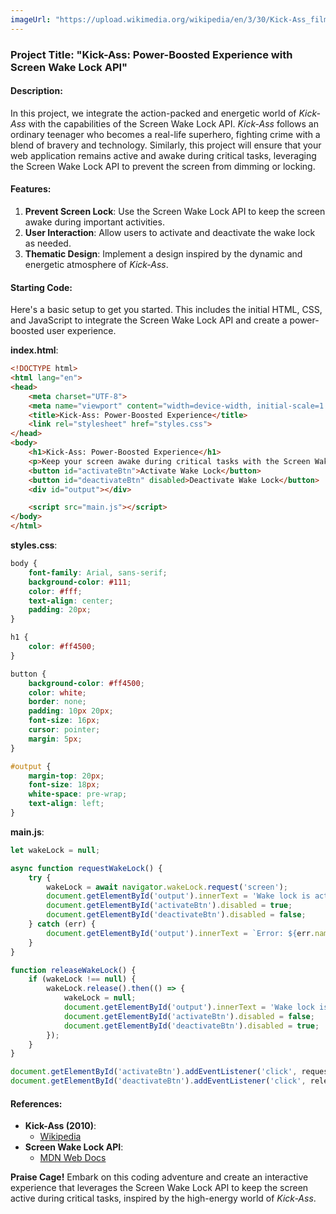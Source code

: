 ```yaml
---
imageUrl: "https://upload.wikimedia.org/wikipedia/en/3/30/Kick-Ass_film_poster.jpg"
---
```

### Project Title: "Kick-Ass: Power-Boosted Experience with Screen Wake Lock API"

#### Description:
In this project, we integrate the action-packed and energetic world of *Kick-Ass* with the capabilities of the Screen Wake Lock API. *Kick-Ass* follows an ordinary teenager who becomes a real-life superhero, fighting crime with a blend of bravery and technology. Similarly, this project will ensure that your web application remains active and awake during critical tasks, leveraging the Screen Wake Lock API to prevent the screen from dimming or locking.

#### Features:
1. **Prevent Screen Lock**: Use the Screen Wake Lock API to keep the screen awake during important activities.
2. **User Interaction**: Allow users to activate and deactivate the wake lock as needed.
3. **Thematic Design**: Implement a design inspired by the dynamic and energetic atmosphere of *Kick-Ass*.

#### Starting Code:
Here's a basic setup to get you started. This includes the initial HTML, CSS, and JavaScript to integrate the Screen Wake Lock API and create a power-boosted user experience.

**index.html**:
```html
<!DOCTYPE html>
<html lang="en">
<head>
    <meta charset="UTF-8">
    <meta name="viewport" content="width=device-width, initial-scale=1.0">
    <title>Kick-Ass: Power-Boosted Experience</title>
    <link rel="stylesheet" href="styles.css">
</head>
<body>
    <h1>Kick-Ass: Power-Boosted Experience</h1>
    <p>Keep your screen awake during critical tasks with the Screen Wake Lock API!</p>
    <button id="activateBtn">Activate Wake Lock</button>
    <button id="deactivateBtn" disabled>Deactivate Wake Lock</button>
    <div id="output"></div>

    <script src="main.js"></script>
</body>
</html>
```

**styles.css**:
```css
body {
    font-family: Arial, sans-serif;
    background-color: #111;
    color: #fff;
    text-align: center;
    padding: 20px;
}

h1 {
    color: #ff4500;
}

button {
    background-color: #ff4500;
    color: white;
    border: none;
    padding: 10px 20px;
    font-size: 16px;
    cursor: pointer;
    margin: 5px;
}

#output {
    margin-top: 20px;
    font-size: 18px;
    white-space: pre-wrap;
    text-align: left;
}
```

**main.js**:
```javascript
let wakeLock = null;

async function requestWakeLock() {
    try {
        wakeLock = await navigator.wakeLock.request('screen');
        document.getElementById('output').innerText = 'Wake lock is active.';
        document.getElementById('activateBtn').disabled = true;
        document.getElementById('deactivateBtn').disabled = false;
    } catch (err) {
        document.getElementById('output').innerText = `Error: ${err.name}, ${err.message}`;
    }
}

function releaseWakeLock() {
    if (wakeLock !== null) {
        wakeLock.release().then(() => {
            wakeLock = null;
            document.getElementById('output').innerText = 'Wake lock is released.';
            document.getElementById('activateBtn').disabled = false;
            document.getElementById('deactivateBtn').disabled = true;
        });
    }
}

document.getElementById('activateBtn').addEventListener('click', requestWakeLock);
document.getElementById('deactivateBtn').addEventListener('click', releaseWakeLock);
```

#### References:
- **Kick-Ass (2010)**:
  - [Wikipedia](https://en.wikipedia.org/wiki/Kick-Ass_(film))
- **Screen Wake Lock API**:
  - [MDN Web Docs](https://developer.mozilla.org/en-US/docs/Web/API/Screen_Wake_Lock_API)

**Praise Cage!** Embark on this coding adventure and create an interactive experience that leverages the Screen Wake Lock API to keep the screen active during critical tasks, inspired by the high-energy world of *Kick-Ass*.